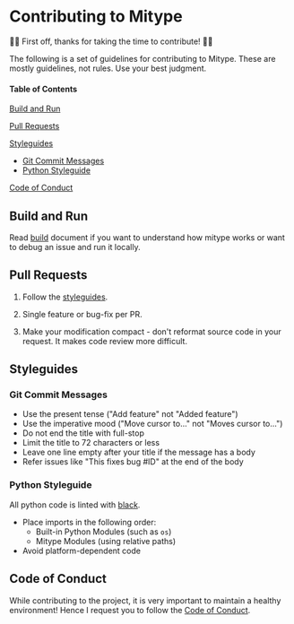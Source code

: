 # Contributing to Mitype

👏🎉 First off, thanks for taking the time to contribute! 🎉👏

The following is a set of guidelines for contributing to Mitype. These are mostly guidelines, not rules. Use your best judgment.

#### Table of Contents

[Build and Run](#build-and-run)

[Pull Requests](#pull-requests)

[Styleguides](#styleguides)
  - [Git Commit Messages](#git-commit-messages)
  - [Python Styleguide](#python-styleguide)

[Code of Conduct](#code-of-conduct)

## Build and Run

Read [build](BUILD.md) document if you want to understand how mitype works or want to debug an issue and run it locally.


## Pull Requests

1. Follow the [styleguides](#styleguides).

2. Single feature or bug-fix per PR.

3. Make your modification compact - don't reformat source code in your request. It makes code review more difficult.

## Styleguides

### Git Commit Messages

- Use the present tense ("Add feature" not "Added feature")
- Use the imperative mood ("Move cursor to..." not "Moves cursor to...")
- Do not end the title with full-stop
- Limit the title to 72 characters or less
- Leave one line empty after your title if the message has a body
- Refer issues like "This fixes bug #ID" at the end of the body

### Python Styleguide

All python code is linted with [black](https://black.readthedocs.io/).

- Place imports in the following order:
  - Built-in Python Modules (such as `os`)
  - Mitype Modules (using relative paths)
- Avoid platform-dependent code

## Code of Conduct

While contributing to the project, it is very important to maintain a healthy environment! Hence I request you to follow the [Code of Conduct](CODE_OF_CONDUCT).